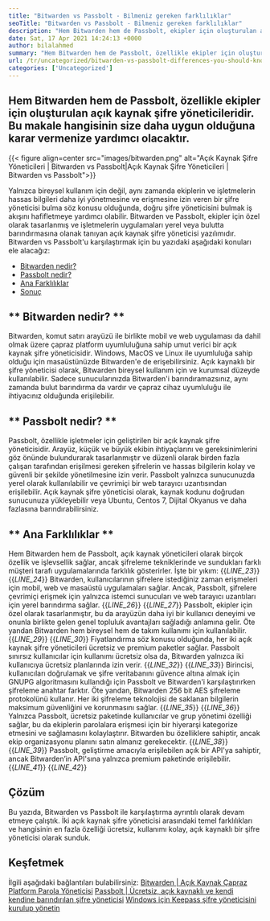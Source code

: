 ```yaml
---
title: "Bitwarden vs Passbolt - Bilmeniz gereken farklılıklar" 
seoTitle: "Bitwarden vs Passbolt - Bilmeniz gereken farklılıklar" 
description: "Hem Bitwarden hem de Passbolt, ekipler için oluşturulan açık kaynak şifre yöneticisi uygulamalarıdır. Bu makale hangisinin size daha uygun olduğuna karar vermenize yardımcı olacaktır." 
date: Sat, 17 Apr 2021 14:24:13 +0000
author: bilalahmed
summary: "Hem Bitwarden hem de Passbolt, özellikle ekipler için oluşturulan açık kaynak şifre yöneticileridir. Bu makale hangisinin size daha uygun olduğuna karar vermenize yardımcı olacaktır." 
url: /tr/uncategorized/bitwarden-vs-passbolt-differences-you-should-know/
categories: ['Uncategorized']
---
```


## Hem Bitwarden hem de Passbolt, özellikle ekipler için oluşturulan açık kaynak şifre yöneticileridir. Bu makale hangisinin size daha uygun olduğuna karar vermenize yardımcı olacaktır.

{{< figure align=center src="images/bitwarden.png" alt="Açık Kaynak Şifre Yöneticileri | Bitwarden vs Passbolt|Açık Kaynak Şifre Yöneticileri | Bitwarden vs Passbolt">}}

Yalnızca bireysel kullanım için değil, aynı zamanda ekiplerin ve işletmelerin hassas bilgileri daha iyi yönetmesine ve erişmesine izin veren bir şifre yöneticisi bulma söz konusu olduğunda, doğru şifre yöneticisini bulmak iş akışını hafifletmeye yardımcı olabilir. Bitwarden ve Passbolt, ekipler için özel olarak tasarlanmış ve işletmelerin uygulamaları yerel veya bulutta barındırmasına olanak tanıyan açık kaynak şifre yöneticisi yazılımıdır. Bitwarden vs Passbolt'u karşılaştırmak için bu yazıdaki aşağıdaki konuları ele alacağız:
  * [Bitwarden nedir?][1]
  * [Passbolt nedir?][2]
  * [Ana Farklılıklar][3]
  * [Sonuç][4]

## ** Bitwarden nedir? **
Bitwarden, komut satırı arayüzü ile birlikte mobil ve web uygulaması da dahil olmak üzere çapraz platform uyumluluğuna sahip umut verici bir açık kaynak şifre yöneticisidir. Windows, MacOS ve Linux ile uyumluluğa sahip olduğu için masaüstünüzde Bitwarden'e de erişebilirsiniz. Açık kaynaklı bir şifre yöneticisi olarak, Bitwarden bireysel kullanım için ve kurumsal düzeyde kullanılabilir. Sadece sunucularınızda Bitwarden'i barındıramazsınız, aynı zamanda bulut barındırma da vardır ve çapraz cihaz uyumluluğu ile ihtiyacınız olduğunda erişilebilir.

## ** Passbolt nedir? **
Passbolt, özellikle işletmeler için geliştirilen bir açık kaynak şifre yöneticisidir. Arayüz, küçük ve büyük ekibin ihtiyaçlarını ve gereksinimlerini göz önünde bulundurarak tasarlanmıştır ve düzenli olarak birden fazla çalışan tarafından erişilmesi gereken şifrelerin ve hassas bilgilerin kolay ve güvenli bir şekilde yönetilmesine izin verir. Passbolt yalnızca sunucunuzda yerel olarak kullanılabilir ve çevrimiçi bir web tarayıcı uzantısından erişilebilir. Açık kaynak şifre yöneticisi olarak, kaynak kodunu doğrudan sunucunuza yükleyebilir veya Ubuntu, Centos 7, Dijital Okyanus ve daha fazlasına barındırabilirsiniz.

## ** Ana Farklılıklar **
Hem Bitwarden hem de Passbolt, açık kaynak yöneticileri olarak birçok özellik ve işlevsellik sağlar, ancak şifreleme tekniklerinde ve sundukları farklı müşteri tarafı uygulamalarında farklılık gösterirler. İşte bir yıkım:
{{_LINE_23_}}
{{_LINE_24_}}
    Bitwarden, kullanıcılarının şifrelere istediğiniz zaman erişmeleri için mobil, web ve masaüstü uygulamaları sağlar. Ancak, Passbolt, şifrelere çevrimiçi erişmek için yalnızca istemci sunucuları ve web tarayıcı uzantıları için yerel barındırma sağlar.
{{_LINE_26_}}
{{_LINE_27_}}
    Passbolt, ekipler için özel olarak tasarlanmıştır, bu da arayüzün daha iyi bir kullanıcı deneyimi ve onunla birlikte gelen genel topluluk avantajları sağladığı anlamına gelir. Öte yandan Bitwarden hem bireysel hem de takım kullanımı için kullanılabilir.
{{_LINE_29_}}
{{_LINE_30_}}
    Fiyatlandırma söz konusu olduğunda, her iki açık kaynak şifre yöneticileri ücretsiz ve premium paketler sağlar. Passbolt sınırsız kullanıcılar için kullanımı ücretsiz olsa da, Bitwarden yalnızca iki kullanıcıya ücretsiz planlarında izin verir.
{{_LINE_32_}}
{{_LINE_33_}}
    Birincisi, kullanıcıları doğrulamak ve şifre veritabanını güvence altına almak için GNUPG algoritmasını kullandığı için Passbolt ve Bitwarden'i karşılaştırırken şifreleme anahtar farktır. Öte yandan, Bitwarden 256 bit AES şifreleme protokolünü kullanır. Her iki şifreleme teknolojisi de saklanan bilgilerin maksimum güvenliğini ve korunmasını sağlar.
{{_LINE_35_}}
{{_LINE_36_}}
    Yalnızca Passbolt, ücretsiz paketinde kullanıcılar ve grup yönetimi özelliği sağlar, bu da ekiplerin parolalara erişmesi için bir hiyerarşi kategorize etmesini ve sağlamasını kolaylaştırır. Bitwarden bu özelliklere sahiptir, ancak ekip organizasyonu planını satın almanız gerekecektir.
{{_LINE_38_}}
{{_LINE_39_}}
    Passbolt, geliştirme amacıyla erişilebilen açık bir API'ya sahiptir, ancak Bitwarden’in API'sına yalnızca premium paketinde erişilebilir.
{{_LINE_41_}}
{{_LINE_42_}}

## **Çözüm**
Bu yazıda, Bitwarden vs Passbolt ile karşılaştırma ayrıntılı olarak devam etmeye çalıştık. İki açık kaynak şifre yöneticisi arasındaki temel farklılıkları ve hangisinin en fazla özelliği ücretsiz, kullanımı kolay, açık kaynaklı bir şifre yöneticisi olarak sunduk.

## Keşfetmek
İlgili aşağıdaki bağlantıları bulabilirsiniz:
[Bitwarden | Açık Kaynak Çapraz Platform Parola Yöneticisi][5]
[Passbolt | Ücretsiz, açık kaynaklı ve kendi kendine barındırılan şifre yöneticisi][6]
[Windows için Keepass şifre yöneticisini kurulup yönetin][7]

  
[1]: #bitwarden
[2]: #passbolt
[3]: #differences
[4]: #conclusion
[5]: https://products.containerize.com/password-management/bitwarden
[6]: https://products.containerize.com/password-management/passbolt
[7]: https://blog.containerize.com/password-management/setup-manage-keepass-password-manager-for-windows/
